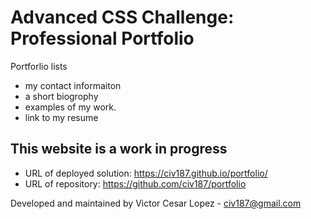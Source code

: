 # Advanced CSS Challenge: Professional Portfolio

Portforlio lists 


- my contact informaiton
- a short biogrophy 
- examples of my work.
- link to my resume


## This website is a work in progress


- URL of deployed solution: https://civ187.github.io/portfolio/
- URL of repository: https://github.com/civ187/portfolio

Developed and maintained by Victor Cesar Lopez  - <a href = civ187@gmail.com>civ187@gmail.com</a>

